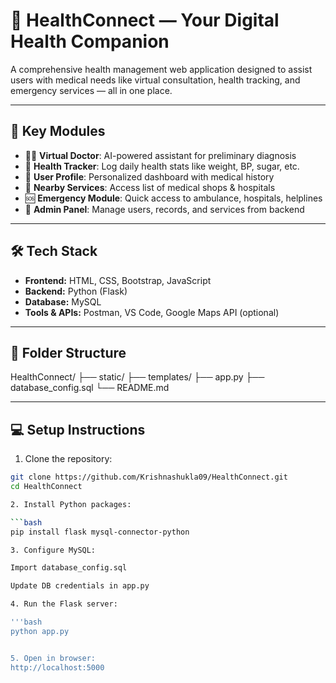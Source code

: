 # 🏥 HealthConnect — Your Digital Health Companion

A comprehensive health management web application designed to assist users with medical needs like virtual consultation, health tracking, and emergency services — all in one place.

---

## 🚀 Key Modules

- 👨‍⚕️ **Virtual Doctor**: AI-powered assistant for preliminary diagnosis
- 🧠 **Health Tracker**: Log daily health stats like weight, BP, sugar, etc.
- 📁 **User Profile**: Personalized dashboard with medical history
- 🏪 **Nearby Services**: Access list of medical shops & hospitals
- 🆘 **Emergency Module**: Quick access to ambulance, hospitals, helplines
- 🔐 **Admin Panel**: Manage users, records, and services from backend


  
---

## 🛠️ Tech Stack

- **Frontend:** HTML, CSS, Bootstrap, JavaScript
- **Backend:** Python (Flask)
- **Database:** MySQL
- **Tools & APIs:** Postman, VS Code, Google Maps API (optional)

---



## 📂 Folder Structure

HealthConnect/
├── static/
├── templates/
├── app.py
├── database_config.sql
└── README.md


---

## 💻 Setup Instructions

1. Clone the repository:
```bash
git clone https://github.com/Krishnashukla09/HealthConnect.git
cd HealthConnect

2. Install Python packages:

```bash
pip install flask mysql-connector-python

3. Configure MySQL:

Import database_config.sql

Update DB credentials in app.py

4. Run the Flask server:

'''bash
python app.py


5. Open in browser:
http://localhost:5000
